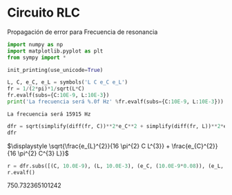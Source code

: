 # Circuito RLC 

Propagación de error para Frecuencia de resonancia


```python
import numpy as np
import matplotlib.pyplot as plt
from sympy import *
```


```python
init_printing(use_unicode=True)

```


```python
L, C, e_C, e_L = symbols('L C e_C e_L')
fr = 1/(2*pi)*1/sqrt(L*C)
fr.evalf(subs={C:10E-9, L:10E-3})
print('La frecuencia será %.0f Hz' %fr.evalf(subs={C:10E-9, L:10E-3}))
```

    La frecuencia será 15915 Hz
    


```python
dfr = sqrt(simplify(diff(fr, C))**2*e_C**2 + simplify(diff(fr, L))**2*e_L**2)
dfr
```




$\displaystyle \sqrt{\frac{e_{L}^{2}}{16 \pi^{2} C L^{3}} + \frac{e_{C}^{2}}{16 \pi^{2} C^{3} L}}$




```python
r = dfr.subs([(C, 10.0E-9), (L, 10.0E-3), (e_C, (10.0E-9*0.08)), (e_L, (10.0E-3*0.05))])
r.evalf()
```




$\displaystyle 750.732365101242$


